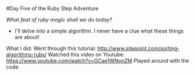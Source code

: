 #Day Five of the Ruby Step Adventure

*What feat of ruby magic shall we do today?*

* I'll delve into a simple algorithm. I never have a clue what these things are about!

What I did:
Went through this tutorial: http://www.sitepoint.com/sorting-algorithms-ruby/
Watched this video on Youtube: https://www.youtube.com/watch?v=GCae1WNvnZM
Played around with the code